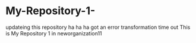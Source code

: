 # My-Repository-1-
updateing this repository ha ha ha
got an error transformation time out
This is My Repository 1 in neworganization11
